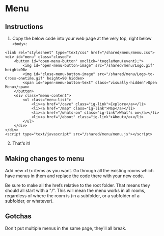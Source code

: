 # Menu

## Instructions

1. Copy the below code into your web page at the very top, right below `<body>`:
```
<link rel="stylesheet" type="text/css" href="/shared/menu/menu.css">
<div id="menu" class="closed">
    <button id="open-menu-button" onclick="toggleMenu(event);">
        <img id="open-menu-button-image" src="/shared/menu/Logo.gif" height=90>
        <img id="close-menu-button-image" src="/shared/menu/Logo-to-Cross-onetime.gif" height=90 hidden>
        <span id="open-menu-button-text" class="visually-hidden">Open Menu</span>
    </button>
    <div class="menu-content">
        <ul class="menu-list">
            <li><a href="/cave" class="ig-link">Explore</a></li>
            <li><a href="/map" class="ig-link">Map</a></li>
            <li><a href="/whats-on" class="ig-link">What's on</a></li>
            <li><a href="/about" class="ig-link">About</a></li>
        </ul>	
    </div>
</div>
<script type="text/javascript" src="/shared/menu/menu.js"></script>

```
2. That's it!

## Making changes to menu

Add new `<li>` items as you want. Go through all the existing rooms which have menus in them and replace the code there with your new code.

Be sure to make all the hrefs relative to the root folder. That means they should all start with a "/". This will mean the menu works in all rooms, regardless of where the room is (in a subfolder, or a subfolder of a subfolder, or whatever).

## Gotchas

Don't put multiple menus in the same page, they'll all break.
